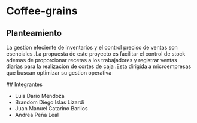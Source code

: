 # Coffee-grains

## Planteamiento
<p>
  La gestion efeciente de inventarios y el control preciso de ventas son esenciales .La propuesta de este proyecto es facilitar el control de stock ademas de proporcionar recetas a los trabajadores y registrar ventas diarias para la realizacion de cortes de caja .Esta dirigida a microempresas que buscan optimizar su gestion operativa 
</p>
## Integrantes 

- Luis Dario Mendoza
- Brandom Diego Islas Lizardi
- Juan Manuel Catarino Bariios
- Andrea Peña Leal

